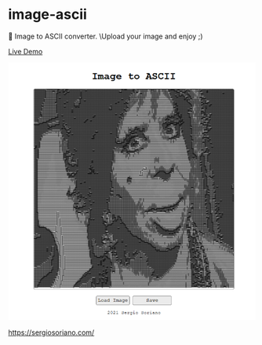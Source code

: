 # image-ascii
💾 Image to ASCII converter.
\Upload your image and enjoy ;)

[Live Demo](https://sergiss.github.io/image-ascii/)

![Image to ASCII Converter](https://raw.githubusercontent.com/sergiss/image-ascii/master/image-ascii.png)

https://sergiosoriano.com/

